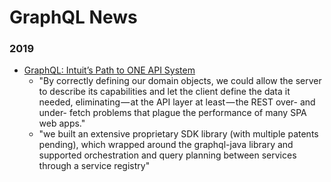 
GraphQL News
====

### 2019
* [GraphQL: Intuit’s Path to ONE API System](https://medium.com/blueprint-by-intuit/graphql-intuits-path-to-one-api-system-b8495e4dd281)
  * "By correctly defining our domain objects, we could allow the server to describe its capabilities and let the client define the data it needed, eliminating — at the API layer at least — the REST over- and under- fetch problems that plague the performance of many SPA web apps."
  * "we built an extensive proprietary SDK library (with multiple patents pending), which wrapped around the graphql-java library and supported orchestration and query planning between services through a service registry" 

